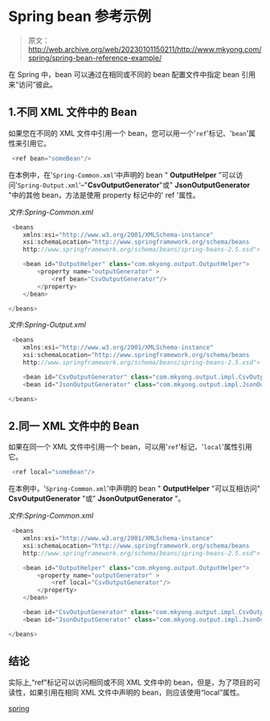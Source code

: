 # Spring bean 参考示例

> 原文：<http://web.archive.org/web/20230101150211/http://www.mkyong.com/spring/spring-bean-reference-example/>

在 Spring 中，bean 可以通过在相同或不同的 bean 配置文件中指定 bean 引用来“访问”彼此。

## 1.不同 XML 文件中的 Bean

如果您在不同的 XML 文件中引用一个 bean，您可以用一个'`ref`'标记、'`bean`'属性来引用它。

```java
 <ref bean="someBean"/> 
```

在本例中，在'`Spring-Common.xml`'中声明的 bean " **OutputHelper** "可以访问'`Spring-Output.xml`'–"**CsvOutputGenerator**"或" **JsonOutputGenerator** "中的其他 bean，方法是使用 property 标记中的' ref '属性。

*文件:Spring-Common.xml*

```java
 <beans 
	xmlns:xsi="http://www.w3.org/2001/XMLSchema-instance"
	xsi:schemaLocation="http://www.springframework.org/schema/beans
	http://www.springframework.org/schema/beans/spring-beans-2.5.xsd">

	<bean id="OutputHelper" class="com.mkyong.output.OutputHelper">
		<property name="outputGenerator" >
			<ref bean="CsvOutputGenerator"/>
		</property>
	</bean>

</beans> 
```

*文件:Spring-Output.xml*

```java
 <beans 
	xmlns:xsi="http://www.w3.org/2001/XMLSchema-instance"
	xsi:schemaLocation="http://www.springframework.org/schema/beans
	http://www.springframework.org/schema/beans/spring-beans-2.5.xsd">

	<bean id="CsvOutputGenerator" class="com.mkyong.output.impl.CsvOutputGenerator" />
	<bean id="JsonOutputGenerator" class="com.mkyong.output.impl.JsonOutputGenerator" />

</beans> 
```

 ## 2.同一 XML 文件中的 Bean

如果在同一个 XML 文件中引用一个 bean，可以用'`ref`'标记、'`local`'属性引用它。

```java
 <ref local="someBean"/> 
```

在本例中，'`Spring-Common.xml`'中声明的 bean " **OutputHelper** "可以互相访问" **CsvOutputGenerator** "或" **JsonOutputGenerator** "。

*文件:Spring-Common.xml*

```java
 <beans 
	xmlns:xsi="http://www.w3.org/2001/XMLSchema-instance"
	xsi:schemaLocation="http://www.springframework.org/schema/beans
	http://www.springframework.org/schema/beans/spring-beans-2.5.xsd">

	<bean id="OutputHelper" class="com.mkyong.output.OutputHelper">
		<property name="outputGenerator" >
			<ref local="CsvOutputGenerator"/>
		</property>
	</bean>

	<bean id="CsvOutputGenerator" class="com.mkyong.output.impl.CsvOutputGenerator" />
	<bean id="JsonOutputGenerator" class="com.mkyong.output.impl.JsonOutputGenerator" />

</beans> 
```

 ## 结论

实际上,“ref”标记可以访问相同或不同 XML 文件中的 bean，但是，为了项目的可读性，如果引用在相同 XML 文件中声明的 bean，则应该使用“local”属性。

[spring](http://web.archive.org/web/20190311141827/http://www.mkyong.com/tag/spring/)







